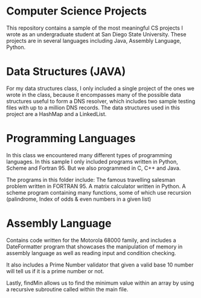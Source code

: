 # Computer Science Projects
This repository contains a sample of the most meaningful CS projects I wrote as an undergraduate student at San Diego State University. These projects are in several languages including Java, Assembly Language, Python.


# Data Structures (JAVA)

For my data structures class, I only included a single project of the ones we wrote in the class, because it encompasses many of the possible data structures useful to form a DNS resolver, which includes two sample testing files with up to a million DNS records. The data structures used in this project are a HashMap and a LinkedList.

# Programming Languages

In this class we encountered many different types of programming languages. In this sample I only included programs written in Python, Scheme and Fortran 95. But we also programmed in C, C++ and Java.

The programs in this folder include:
The famous travelling salesman problem written in FORTRAN 95. 
A matrix calculator written in Python.
A scheme program containing many functions, some of which use recursion (palindrome, Index of odds & even numbers in a given list)

# Assembly Language

Contains code written for the Motorola 68000 family, and includes a DateFormatter program that showcases the manipulation of memory in assembly language as well as reading input and condition checking.

It also includes a Prime Number validator that given a valid base 10 number will tell us if it is a prime number or not.

Lastly, findMin allows us to find the minimum value within an array by using a recursive subroutine called within the main file.

